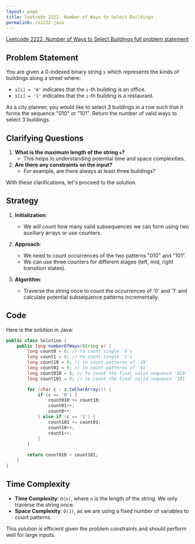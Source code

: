 ```yaml
---
layout: page
title: leetcode 2222. Number of Ways to Select Buildings
permalink: /s2222-java
---
```

[Leetcode 2222. Number of Ways to Select Buildings full problem statement](https://algoadvance.github.io/algoadvance/l2222)
## Problem Statement

You are given a 0-indexed binary string `s` which represents the kinds of buildings along a street where:
- `s[i] = '0'` indicates that the `i`-th building is an office.
- `s[i] = '1'` indicates that the `i`-th building is a restaurant.

As a city planner, you would like to select 3 buildings in a row such that it forms the sequence "010" or "101". Return the number of valid ways to select 3 buildings. 

## Clarifying Questions
1. **What is the maximum length of the string `s`?**
   - This helps in understanding potential time and space complexities.
2. **Are there any constraints on the input?**
   - For example, are there always at least three buildings?

With these clarifications, let's proceed to the solution.

## Strategy

1. **Initialization**:
   - We will count how many valid subsequences we can form using two auxiliary arrays or use counters.

2. **Approach**:
   - We need to count occurrences of the two patterns "010" and "101".
   - We can use three counters for different stages (left, mid, right transition states).

3. **Algorithm**:
   - Traverse the string once to count the occurrences of '0' and '1' and calculate potential subsequence patterns incrementally.

## Code

Here is the solution in Java:



```java
public class Solution {
    public long numberOfWays(String s) {
        long count0 = 0; // to count single '0's
        long count1 = 0; // to count single '1's
        long count10 = 0; // to count patterns of '10'
        long count01 = 0; // to count patterns of '01'
        long count010 = 0; // to count the final valid sequence '010'
        long count101 = 0; // to count the final valid sequence '101'

        for (char c : s.toCharArray()) {
            if (c == '0') {
                count010 += count10;
                count01++;
                count0++;
            } else if (c == '1') {
                count101 += count01;
                count10++;
                count1++;
            }
        }
        
        return count010 + count101;
    }
}
```

## Time Complexity

- **Time Complexity**: `O(n)`, where `n` is the length of the string. We only traverse the string once.
- **Space Complexity**: `O(1)`, as we are using a fixed number of variables to count patterns.

This solution is efficient given the problem constraints and should perform well for large inputs.